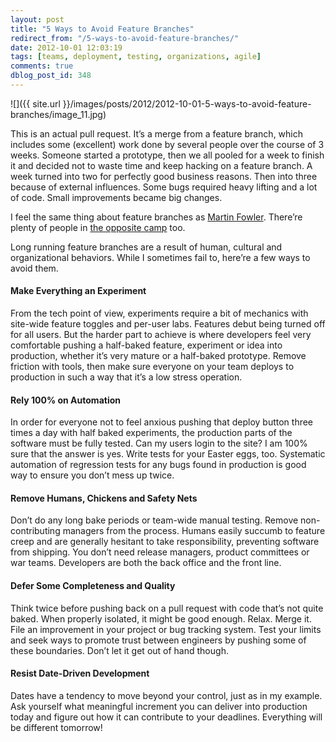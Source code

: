 ```yaml
---
layout: post
title: "5 Ways to Avoid Feature Branches"
redirect_from: "/5-ways-to-avoid-feature-branches/"
date: 2012-10-01 12:03:19
tags: [teams, deployment, testing, organizations, agile]
comments: true
dblog_post_id: 348
---
```

![]({{ site.url }}/images/posts/2012/2012-10-01-5-ways-to-avoid-feature-branches/image_11.jpg)

This is an actual pull request. It’s a merge from a feature branch, which includes some (excellent) work done by several people over the course of 3 weeks. Someone started a prototype, then we all pooled for a week to finish it and decided not to waste time and keep hacking on a feature branch. A week turned into two for perfectly good business reasons. Then into three because of external influences. Some bugs required heavy lifting and a lot of code. Small improvements became big changes.

I feel the same thing about feature branches as [Martin Fowler](http://www.thoughtworks.com/perspectives/30-06-2011-continuous-delivery). There’re plenty of people in [the opposite camp](http://jamesmckay.net/2011/07/why-does-martin-fowler-not-understand-feature-branches/) too.

Long running feature branches are a result of human, cultural and organizational behaviors. While I sometimes fail to, here’re a few ways to avoid them.

#### Make Everything an Experiment

From the tech point of view, experiments require a bit of mechanics with site-wide feature toggles and per-user labs. Features debut being turned off for all users. But the harder part to achieve is where developers feel very comfortable pushing a half-baked feature, experiment or idea into production, whether it’s very mature or a half-baked prototype. Remove friction with tools, then make sure everyone on your team deploys to production in such a way that it’s a low stress operation.

#### Rely 100% on Automation

In order for everyone not to feel anxious pushing that deploy button three times a day with half baked experiments, the production parts of the software must be fully tested. Can my users login to the site? I am 100% sure that the answer is yes. Write tests for your Easter eggs, too. Systematic automation of regression tests for any bugs found in production is good way to ensure you don’t mess up twice.

#### Remove Humans, Chickens and Safety Nets

Don’t do any long bake periods or team-wide manual testing. Remove non-contributing managers from the process. Humans easily succumb to feature creep and are generally hesitant to take responsibility, preventing software from shipping. You don’t need release managers, product committees or war teams. Developers are both the back office and the front line.

#### Defer Some Completeness and Quality

Think twice before pushing back on a pull request with code that’s not quite baked. When properly isolated, it might be good enough. Relax. Merge it. File an improvement in your project or bug tracking system. Test your limits and seek ways to promote trust between engineers by pushing some of these boundaries. Don’t let it get out of hand though.

#### Resist Date-Driven Development

Dates have a tendency to move beyond your control, just as in my example. Ask yourself what meaningful increment you can deliver into production today and figure out how it can contribute to your deadlines. Everything will be different tomorrow!

